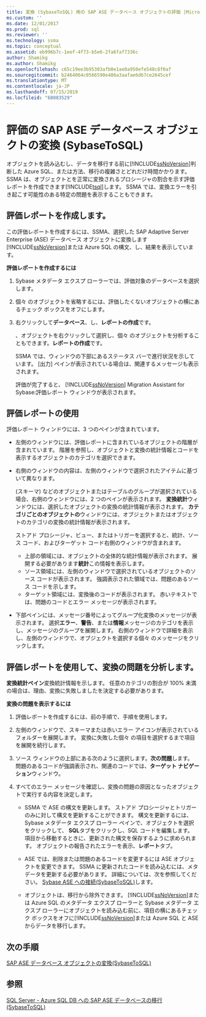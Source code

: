 ```yaml
---
title: 変換 (SybaseToSQL) 用の SAP ASE データベース オブジェクトの評価 |Microsoft Docs
ms.custom: ''
ms.date: 12/01/2017
ms.prod: sql
ms.reviewer: ''
ms.technology: ssma
ms.topic: conceptual
ms.assetid: eb996b7c-1eef-4f73-b5e6-2fa6faf7336c
author: Shamikg
ms.author: Shamikg
ms.openlocfilehash: c65c19ee3b95303afb0e1ae0a950efe548c8f0af
ms.sourcegitcommit: b2464064c0566590e486a3aafae6d67ce2645cef
ms.translationtype: MT
ms.contentlocale: ja-JP
ms.lasthandoff: 07/15/2019
ms.locfileid: "68083529"
---
```

# <a name="assessing-sap-ase-database-objects-for-conversion-sybasetosql"></a>評価の SAP ASE データベース オブジェクトの変換 (SybaseToSQL)
オブジェクトを読み込むし、データを移行する前に[!INCLUDE[ssNoVersion](../../includes/ssnoversion-md.md)]判断した Azure SQL、または方法、移行の複雑さとどれだけ時間かかります。 SSMA は、オブジェクトとを正常に変換されるプロシージャの割合を示す評価レポートを作成できます[!INCLUDE[tsql](../../includes/tsql-md.md)]します。 SSMA では、変換エラーを引き起こす可能性のある特定の問題を表示することもできます。  
  
## <a name="create-assessment-reports"></a>評価レポートを作成します。  
この評価レポートを作成するには、SSMA、選択した SAP Adaptive Server Enterprise (ASE) データベース オブジェクトに変換します[!INCLUDE[ssNoVersion](../../includes/ssnoversion-md.md)]または Azure SQL の構文、し、結果を表示しています。  
  
**評価レポートを作成するには**  
  
1.  Sybase メタデータ エクスプ ローラーでは、評価対象のデータベースを選択します。  
  
2.  個々 のオブジェクトを省略するには、評価したくないオブジェクトの横にあるチェック ボックスをオフにします。  
  
3.  右クリックして**データベース**、し、**レポートの作成**です。  
  
    、オブジェクトを右クリックして選択し、個々 のオブジェクトを分析することもできます。**レポートの作成**です。  
  
    SSMA では、ウィンドウの下部にあるステータス バーで進行状況を示しています。 [出力] ペインが表示されている場合は、関連するメッセージも表示されます。  
  
    評価が完了すると、 [!INCLUDE[ssNoVersion](../../includes/ssnoversion-md.md)] Migration Assistant for Sybase:評価レポート ウィンドウが表示されます。  
  
## <a name="use-assessment-reports"></a>評価レポートの使用  
評価レポート ウィンドウには、3 つのペインが含まれています。  
  
-   左側のウィンドウには、評価レポートに含まれているオブジェクトの階層が含まれています。 階層を参照し、オブジェクトと変換の統計情報とコードを表示するオブジェクトのカテゴリを選択できます。  
  
-   右側のウィンドウの内容は、左側のウィンドウで選択されたアイテムに基づいて異なります。  
  
    (スキーマ) などのオブジェクトまたはテーブルのグループが選択されている場合、右側のウィンドウには、2 つのペインが表示されます。 **変換統計**ウィンドウには、選択したオブジェクトの変換の統計情報が表示されます。 **カテゴリごとのオブジェクトの**ウィンドウには、オブジェクトまたはオブジェクトのカテゴリの変換の統計情報が表示されます。  
  
    ストアド プロシージャ、ビュー、またはトリガーを選択すると、統計、ソース コード、およびターゲット コード右側のウィンドウが含まれます。  
  
    -   上部の領域には、オブジェクトの全体的な統計情報が表示されます。 展開する必要があります**統計**この情報を表示します。 
    -   ソース領域には、左側のウィンドウで選択されているオブジェクトのソース コードが表示されます。 強調表示された領域では、問題のあるソース コードを示します。  
    -   ターゲット領域には、変換後のコードが表示されます。 赤いテキストでは、問題のコードとエラー メッセージが表示されます。  
  
-   下部ペインには、メッセージ番号によってグループ化変換のメッセージが表示されます。 選択**エラー**、**警告**、または**情報**メッセージのカテゴリを表示し、メッセージのグループを展開します。 右側のウィンドウで詳細を表示し、左側のウィンドウで、オブジェクトを選択する個々 のメッセージをクリックします。  
  
## <a name="analyze-conversion-problems-by-using-the-assessment-report"></a>評価レポートを使用して、変換の問題を分析します。  
**変換統計ペイン**変換統計情報を示します。 任意のカテゴリの割合が 100% 未満の場合は、理由、変換に失敗しましたを決定する必要があります。  
  
**変換の問題を表示するには**  
  
1.  評価レポートを作成するには、前の手順で、手順を使用します。  
  
2.  左側のウィンドウで、スキーマまたは赤いエラー アイコンが表示されているフォルダーを展開します。 変換に失敗した個々 の項目を選択するまで項目を展開を続行します。  
  
3.  ソース ウィンドウの上部にある次のように選択します。**次の問題**します。  
    問題のあるコードが強調表示され、関連のコードでは、**ターゲット ナビゲーション**ウィンドウ。  
  
4.  すべてのエラー メッセージを確認し、変換の問題の原因となったオブジェクトで実行する内容を決定します。  
  
    -   SSMA で ASE の構文を更新します。 ストアド プロシージャとトリガーのみに対して構文を更新することができます。 構文を更新するには、Sybase メタデータ エクスプ ローラー ペインで、オブジェクトを選択 をクリックして、 **SQL**タブをクリックし、SQL コードを編集します。 項目から移動するときに、更新された構文を保存するように求められます。 オブジェクトの報告されたエラーを表示、**レポート**タブ。  
  
    -   ASE では、削除または問題のあるコードを変更するには ASE オブジェクトを変更できます。 SSMA に更新されたコードを読み込むには、メタデータを更新する必要があります。 詳細については、次を参照してください。 [Sybase ASE への接続&#40;SybaseToSQL&#41;](../../ssma/sybase/connecting-to-sybase-ase-sybasetosql.md)します。  
  
    -   オブジェクトは、移行から除外できます。 [!INCLUDE[ssNoVersion](../../includes/ssnoversion-md.md)]または Azure SQL のメタデータ エクスプ ローラーと Sybase メタデータ エクスプ ローラーにオブジェクトを読み込む前に、項目の横にあるチェック ボックスをオフに[!INCLUDE[ssNoVersion](../../includes/ssnoversion-md.md)]または Azure SQL と ASE からデータを移行します。
  
## <a name="next-steps"></a>次の手順  
[SAP ASE データベース オブジェクトの変換&#40;SybaseToSQL&#41;](../../ssma/sybase/converting-sybase-ase-database-objects-sybasetosql.md)  
  
## <a name="see-also"></a>参照  
[SQL Server - Azure SQL DB への SAP ASE データベースの移行&#40;SybaseToSQL&#41;](../../ssma/sybase/migrating-sybase-ase-databases-to-sql-server-azure-sql-db-sybasetosql.md)  
  
